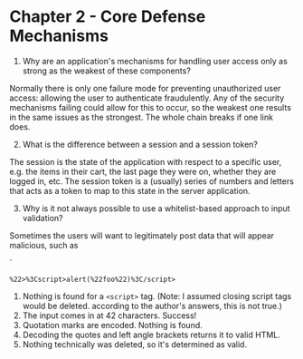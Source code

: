 # Chapter 2 - Core Defense Mechanisms

1. Why are an application's mechanisms for handling user access only as strong as the weakest of
these components?

Normally there is only one failure mode for preventing unauthorized user access: allowing
the user to authenticate fraudulently. Any of the security mechanisms failing could allow for this
to occur, so the weakest one results in the same issues as the strongest. The whole chain breaks
if one link does.

2. What is the difference between a session and a session token?

The session is the state of the application with respect to a specific user, e.g. the items in
their cart, the last page they were on, whether they are logged in, etc. The session token is
a (usually) series of numbers and letters that acts as a token to map to this state in the
server application.

3. Why is it not always possible to use a whitelist-based approach to input validation?

Sometimes the users will want to legitimately post data that will appear malicious, such as
<script> tags or SQL statements. This is especially common in comment sections of security blogs.
By preventing this, the application is not fulfilling its expected purpose.

4. You are attacking an application that implements an administrative function. You do not have any
valid credentials to use the function. Why should you nevertheless pay close attention to it?

There may be ways to access the function that bypass the administrative login panel or allow the use
of a default set of credentials in special cases. If these can be discovered, access can be granted
to the function without credentials and so is worth the time to check.

5. An input validation mechanism designed to block cross-site scripting attacks performs the
following sequence of steps on an item of input:
  1. Strip any <script> expressions that appear.
  2. Truncate the input to 50 characters.
  3. Remove any quotation marks within the input.
  4. URL-decode the input.
  5. If any items were deleted, return to step 1.
 
Can you bypass this validation mechanism to smuggle the following data past it?
`"><script>alert("foo")</script>`

```
%22>%3Cscript>alert(%22foo%22)%3C/script>
```

1. Nothing is found for a `<script>` tag. (Note: I assumed closing script tags would be deleted.
  according to the author's answers, this is not true.)
2. The input comes in at 42 characters. Success!
3. Quotation marks are encoded. Nothing is found.
4. Decoding the quotes and left angle brackets returns it to valid HTML.
5. Nothing technically was deleted, so it's determined as valid.
